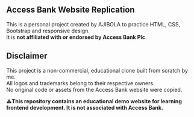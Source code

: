 ## Access Bank Website Replication  

This is a personal project created by AJIBOLA to practice HTML, CSS, Bootstrap and responsive design.  
It is **not affiliated with or endorsed by Access Bank Plc**.

## Disclaimer  
This project is a non-commercial, educational clone built from scratch by me.  
All logos and trademarks belong to their respective owners.  
No original code or assets from the Access Bank website were copied.

**⚠️This repository contains an educational demo website for learning frontend development. It is not associated with Access Bank.**